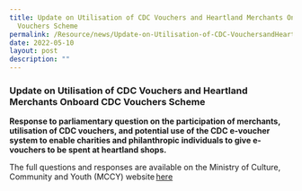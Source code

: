 ```yaml
---
title: Update on Utilisation of CDC Vouchers and Heartland Merchants Onboard CDC
  Vouchers Scheme
permalink: /Resource/news/Update-on-Utilisation-of-CDC-VouchersandHeartland-Merchants/
date: 2022-05-10
layout: post
description: ""
---
```

### Update on Utilisation of CDC Vouchers and Heartland Merchants Onboard CDC Vouchers Scheme

**Response to parliamentary question on the participation of merchants, utilisation of CDC vouchers, and potential use of the CDC e-voucher system to enable charities and philanthropic individuals to give e-vouchers to be spent at heartland shops.**

The full questions and responses are available on the Ministry of Culture, Community and Youth (MCCY) website [here](https://www.mccy.gov.sg/about-us/news-and-resources/parliamentary-matters/2022/May/update-on-utilisation-of-cdc-vouchers-and-heartland-merchants-onboard-cdc-vouchers-scheme)